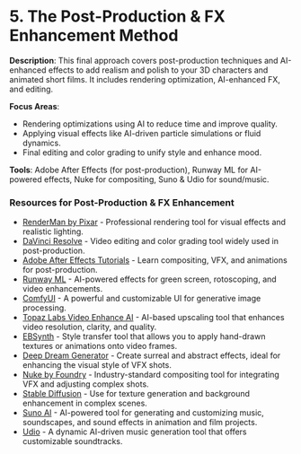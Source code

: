 # 5. The Post-Production & FX Enhancement Method

**Description**: This final approach covers post-production techniques and AI-enhanced effects to add realism and polish to your 3D characters and animated short films. It includes rendering optimization, AI-enhanced FX, and editing.

**Focus Areas**:
- Rendering optimizations using AI to reduce time and improve quality.
- Applying visual effects like AI-driven particle simulations or fluid dynamics.
- Final editing and color grading to unify style and enhance mood.

**Tools**: Adobe After Effects (for post-production), Runway ML for AI-powered effects, Nuke for compositing, Suno & Udio for sound/music.

### Resources for Post-Production & FX Enhancement
- [RenderMan by Pixar](https://renderman.pixar.com/) - Professional rendering tool for visual effects and realistic lighting.
- [DaVinci Resolve](https://www.blackmagicdesign.com/products/davinciresolve/) - Video editing and color grading tool widely used in post-production.
- [Adobe After Effects Tutorials](https://helpx.adobe.com/after-effects/tutorials.html) - Learn compositing, VFX, and animations for post-production.
- [Runway ML](https://runwayml.com/) - AI-powered effects for green screen, rotoscoping, and video enhancements.
- [ComfyUI](https://github.com/comfyanonymous/ComfyUI) - A powerful and customizable UI for generative image processing.
- [Topaz Labs Video Enhance AI](https://www.topazlabs.com/video-enhance-ai) - AI-based upscaling tool that enhances video resolution, clarity, and quality.
- [EBSynth](https://ebsynth.com/) - Style transfer tool that allows you to apply hand-drawn textures or animations onto video frames.
- [Deep Dream Generator](https://deepdreamgenerator.com/) - Create surreal and abstract effects, ideal for enhancing the visual style of VFX shots.
- [Nuke by Foundry](https://www.foundry.com/products/nuke) - Industry-standard compositing tool for integrating VFX and adjusting complex shots.
- [Stable Diffusion](https://stability.ai/) - Use for texture generation and background enhancement in complex scenes.
- [Suno AI](https://www.suno.ai/) - AI-powered tool for generating and customizing music, soundscapes, and sound effects in animation and film projects.
- [Udio](https://www.udio.ai/) - A dynamic AI-driven music generation tool that offers customizable soundtracks.
